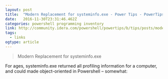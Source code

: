 ```yaml
---
layout: post 
title:  "Modern Replacement for systeminfo.exe - Power Tips - PowerTips - IDERA Community" 
date:   2016-11-30T23:31:46.462Z 
categories: powershell programming inventory
link: http://community.idera.com/powershell/powertips/b/tips/posts/modern-replacement-for-systeminfo-exe 
tags:
  - links
ogtype: article 
---
```


> Modern Replacement for systeminfo.exe

For ages, systeminfo.exe returned all profiling information for a computer, and could made object-oriented in Powershell – somewhat:

